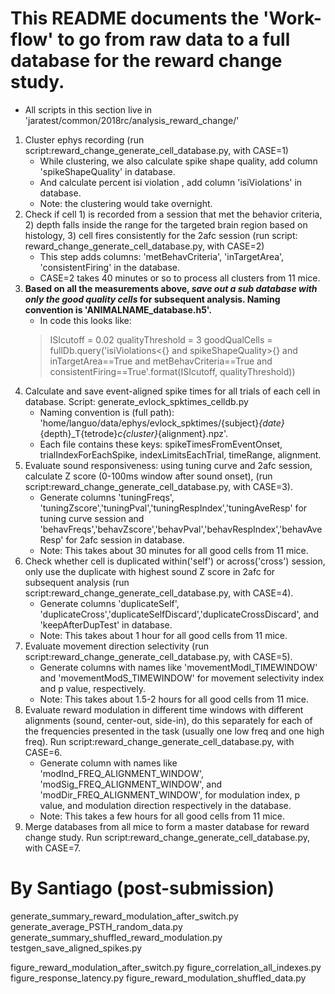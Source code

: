 # This README documents the 'Work-flow' to go from raw data to a full database for the reward change study.

* All scripts in this section live in 'jaratest/common/2018rc/analysis_reward_change/'

1. Cluster ephys recording (run script:reward_change_generate_cell_database.py, with CASE=1) 
	* While clustering, we also calculate spike shape quality, add column 'spikeShapeQuality' in database.
	* And calculate percent isi violation , add column 'isiViolations' in database.
	* Note: the clustering would take overnight.
2. Check if cell 1) is recorded from a session that met the behavior criteria, 2) depth falls inside the range for the targeted brain region based on histology, 3) cell fires consistently for the 2afc session (run script: reward_change_generate_cell_database.py, with CASE=2)
	* This step adds columns: 'metBehavCriteria', 'inTargetArea', 'consistentFiring' in the database.
	* CASE=2 takes 40 minutes or so to process all clusters from 11 mice. 
3. **Based on all the measurements above, *save out a sub database with only the good quality cells* for subsequent analysis. Naming convention is 'ANIMALNAME_database.h5'.**	
	* In code this looks like: 
	> ISIcutoff = 0.02
	> qualityThreshold = 3
	> goodQualCells = fullDb.query('isiViolations<{} and spikeShapeQuality>{} and inTargetArea==True and metBehavCriteria==True and consistentFiring==True'.format(ISIcutoff, qualityThreshold))
4. Calculate and save event-aligned spike times for all trials of each cell in database. Script: generate_evlock_spktimes_celldb.py
	* Naming convention is (full path): 'home/languo/data/ephys/evlock_spktimes/{subject}_{date}_{depth}_T{tetrode}_c{cluster}_{alignment}.npz'. 
	* Each file contains these keys: spikeTimesFromEventOnset, trialIndexForEachSpike, indexLimitsEachTrial, timeRange, alignment.
5. Evaluate sound responsiveness: using tuning curve and 2afc session, calculate Z score (0-100ms window after sound onset), (run script:reward_change_generate_cell_database.py, with CASE=3).
 	* Generate columns 'tuningFreqs', 'tuningZscore','tuningPval','tuningRespIndex','tuningAveResp' for tuning curve session and 'behavFreqs','behavZscore','behavPval','behavRespIndex','behavAveResp' for 2afc session in database. 
 	* Note: This takes about 30 minutes for all good cells from 11 mice.
6. Check whether cell is duplicated within('self') or across('cross') session, only use the duplicate with highest sound Z score in 2afc for subsequent analysis (run script:reward_change_generate_cell_database.py, with CASE=4). 
	* Generate columns 'duplicateSelf', 'duplicateCross','duplicateSelfDiscard','duplicateCrossDiscard', and 'keepAfterDupTest' in database. 
	* Note: This takes about 1 hour for all good cells from 11 mice.
7. Evaluate movement direction selectivity (run script:reward_change_generate_cell_database.py, with CASE=5). 
	* Generate columns with names like 'movementModI_TIMEWINDOW' and 'movementModS_TIMEWINDOW' for movement selectivity index and p value, respectively.  
	* Note: This takes about 1.5-2 hours for all good cells from 11 mice.
8. Evaluate reward modulation in different time windows with different alignments (sound, center-out, side-in), do this separately for each of the frequencies presented in the task (usually one low freq and one high freq). Run script:reward_change_generate_cell_database.py, with CASE=6.
	* Generate column with names like 'modInd_FREQ_ALIGNMENT_WINDOW', 'modSig_FREQ_ALIGNMENT_WINDOW', and 'modDir_FREQ_ALIGNMENT_WINDOW', for modulation index, p value, and modulation direction respectively in the database.
	* Note: This takes a few hours for all good cells from 11 mice.
9. Merge databases from all mice to form a master database for reward change study. Run script:reward_change_generate_cell_database.py, with CASE=7.


# By Santiago (post-submission)

generate_summary_reward_modulation_after_switch.py
generate_average_PSTH_random_data.py
generate_summary_shuffled_reward_modulation.py
testgen_save_aligned_spikes.py

figure_reward_modulation_after_switch.py
figure_correlation_all_indexes.py
figure_response_latency.py
figure_reward_modulation_shuffled_data.py
